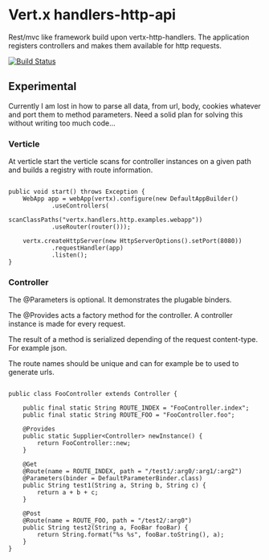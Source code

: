 # Vert.x handlers-http-api
Rest/mvc like framework build upon vertx-http-handlers. The application registers controllers and makes them available for http requests.

[![Build Status](https://travis-ci.org/spriet2000/vertx-handlers-http-api.svg?branch=master)](https://travis-ci.org/spriet2000/vertx-handlers-http-api)

##  Experimental
Currently I am lost in how to parse all data, from url, body, cookies whatever and port them to method parameters. Need a solid plan for solving this without writing too much code... 

### Verticle

At verticle start the verticle scans for controller instances on a given path and builds a registry with route information.

```

public void start() throws Exception {
    WebApp app = webApp(vertx).configure(new DefaultAppBuilder()
            .useControllers(
                    scanClassPaths("vertx.handlers.http.examples.webapp"))
            .useRouter(router()));

    vertx.createHttpServer(new HttpServerOptions().setPort(8080))
            .requestHandler(app)
            .listen();
}

```

### Controller 

The @Parameters is optional. It demonstrates the plugable binders.

The @Provides acts a factory method for the controller. A controller instance is made for every request.

The result of a method is serialized depending of the request content-type. For example json.

The route names should be unique and can for example be to used to generate urls.

```

public class FooController extends Controller {

    public final static String ROUTE_INDEX = "FooController.index";
    public final static String ROUTE_FOO = "FooController.foo";

    @Provides
    public static Supplier<Controller> newInstance() {
        return FooController::new;
    }

    @Get
    @Route(name = ROUTE_INDEX, path = "/test1/:arg0/:arg1/:arg2")
    @Parameters(binder = DefaultParameterBinder.class)
    public String test1(String a, String b, String c) {
        return a + b + c;
    }

    @Post
    @Route(name = ROUTE_FOO, path = "/test2/:arg0")
    public String test2(String a, FooBar fooBar) {
        return String.format("%s %s", fooBar.toString(), a);
    }
}

```
